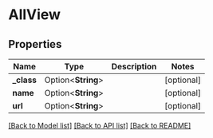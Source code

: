 # AllView

## Properties

Name | Type | Description | Notes
------------ | ------------- | ------------- | -------------
**_class** | Option<**String**> |  | [optional]
**name** | Option<**String**> |  | [optional]
**url** | Option<**String**> |  | [optional]

[[Back to Model list]](../README.md#documentation-for-models) [[Back to API list]](../README.md#documentation-for-api-endpoints) [[Back to README]](../README.md)


